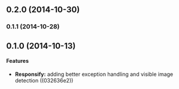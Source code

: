 <a name="0.2.0"></a>
## 0.2.0 (2014-10-30)


<a name="0.1.1"></a>
### 0.1.1 (2014-10-28)


<a name="0.1.0"></a>
## 0.1.0 (2014-10-13)


#### Features

* **Responsify:** adding better exception handling and visible image detection ((032636e2))

